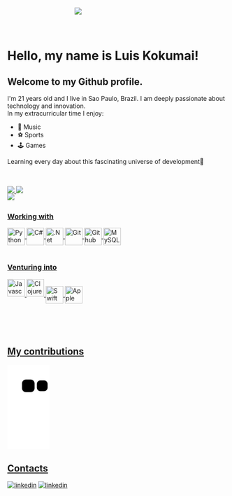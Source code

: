 <img align="right" width="350px" style="margin-top:-20px" src="https://user-images.githubusercontent.com/85628972/162859946-2ee21fc2-b17b-4b12-9e5d-798aeaf2ba6d.png">

</br>
</br>

# Hello, my name is Luis Kokumai!
## Welcome to my Github profile.

I'm 21 years old and I live in Sao Paulo, Brazil. I am deeply passionate about technology and innovation.    
In my extracurricular time I enjoy:
- 🎵 Music
- ⚽ Sports 
- 🕹️ Games  

Learning every day about this fascinating universe of development💙

</br>
</br>

<div>
<a href="https://github.com/KokumaiLuis">
<img height="160em" src="https://github-readme-stats.vercel.app/api/top-langs/?username=KokumaiLuis&layout=compact&langs_count=7&theme=dracula"/>
<img height="160em" src="https://github-readme-stats.vercel.app/api?username=KokumaiLuis&show_icons=true&theme=dracula&include_all_commits=true&count_private=true"/>
</div>
  
</br>

<img align="left" width="300px" style="margin-top:-20px" src="https://user-images.githubusercontent.com/85628972/162866000-cb9191c2-5c41-414d-b09b-e932ad764764.png">


<h3 align="left"> Working with </h3>
<img align="center" src="https://cdn.jsdelivr.net/gh/devicons/devicon/icons/python/python-original.svg" width="40" height="40" title = "Python"/> <img align="center" src="https://cdn.jsdelivr.net/gh/devicons/devicon/icons/csharp/csharp-original.svg" width="40" height="40" title = "C#"/> <img align="center" src="https://cdn.jsdelivr.net/gh/devicons/devicon/icons/dotnetcore/dotnetcore-original.svg" width="40" height="40" title = ".Net"/> <img align="center" src="https://cdn.jsdelivr.net/gh/devicons/devicon/icons/git/git-original.svg" width="40" height="40" title = "Git"/> <img align="center" src="https://cdn.jsdelivr.net/gh/devicons/devicon/icons/github/github-original.svg" width="40" height="40" title = "Github"/> <img align="center" src="https://cdn.jsdelivr.net/gh/devicons/devicon/icons/mysql/mysql-original.svg" width="40" height="40" title = "MySQL"/>

</br>
</br>

<h3 align="left"> Venturing into </h3>
<img src="https://cdn.jsdelivr.net/gh/devicons/devicon/icons/javascript/javascript-plain.svg" width="40" height="40" title = "Javascript"/> <img src="https://cdn.jsdelivr.net/gh/devicons/devicon/icons/clojure/clojure-original.svg" width="40" height="40" title = "Clojure"/> <img align="center" src="https://cdn.jsdelivr.net/gh/devicons/devicon/icons/swift/swift-original.svg" width="40" height="40" title = "Swift"/> <img align="center" src="https://cdn.jsdelivr.net/gh/devicons/devicon/icons/apple/apple-original.svg" width="40" height="40" title = "Apple Ecosystem"/> 

</br>
</br>
</br>
</br>
</br>

##  My contributions
![Snake animation](https://github.com/kokumailuis/kokumailuis/blob/output/github-contribution-grid-snake.svg)

##  Contacts
<div dsplay="inline-block">
  <a href="https://www.linkedin.com/in/luiskokumai/">
    <img width="30px" src="https://cdn-icons-png.flaticon.com/512/207/207084.png?" alt="linkedin" style="vertical-align:top;"></a>
  <a href="mailto:lgkokumai@gmail.com">
    <img width="30px" src="https://cdn-icons-png.flaticon.com/512/888/888853.png?" alt="linkedin" style="vertical-align:top;"></a>
</div>
